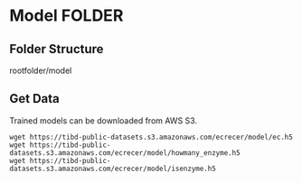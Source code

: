 <!--
 * @Author: Zhenkun Shi
 * @Date: 2023-05-29 04:51:34
 * @LastEditors: Zhenkun Shi
 * @LastEditTime: 2023-05-29 04:58:49
 * @FilePath: /DMLF/model/README.md
 * @Description: 
 * 
 * Copyright (c) 2023 by tibd, All Rights Reserved. 
-->

# Model FOLDER

## Folder Structure

rootfolder/model

## Get Data

Trained models can be downloaded from AWS S3.

```
wget https://tibd-public-datasets.s3.amazonaws.com/ecrecer/model/ec.h5
wget https://tibd-public-datasets.s3.amazonaws.com/ecrecer/model/howmany_enzyme.h5
wget https://tibd-public-datasets.s3.amazonaws.com/ecrecer/model/isenzyme.h5
```